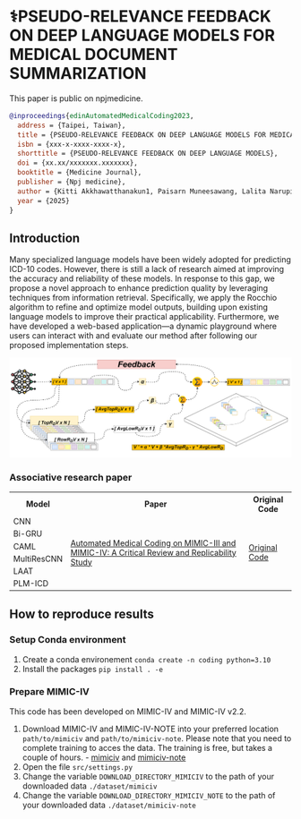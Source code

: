 # ⚕️PSEUDO-RELEVANCE FEEDBACK ON DEEP LANGUAGE MODELS FOR MEDICAL DOCUMENT SUMMARIZATION

This paper is public on npjmedicine.

```bibtex
@inproceedings{edinAutomatedMedicalCoding2023,
  address = {Taipei, Taiwan},
  title = {PSEUDO-RELEVANCE FEEDBACK ON DEEP LANGUAGE MODELS FOR MEDICAL DOCUMENT SUMMARIZATION},
  isbn = {xxx-x-xxxx-xxxx-x},
  shorttitle = {PSEUDO-RELEVANCE FEEDBACK ON DEEP LANGUAGE MODELS},
  doi = {xx.xx/xxxxxxx.xxxxxxx},
  booktitle = {Medicine Journal},
  publisher = {Npj medicine},
  author = {Kitti Akkhawatthanakun1, Paisarn Muneesawang, Lalita Narupiyakul, and KonlakornWongpatikaseree},
  year = {2025}
}
```


## Introduction 
Many specialized language models have been widely adopted for predicting ICD-10 codes. However, there is still a lack of research aimed at improving the accuracy and reliability of these models. In response to this gap, we propose a novel approach to enhance prediction quality by leveraging techniques from information retrieval. Specifically, we apply the Rocchio algorithm to refine and optimize model outputs, building upon existing language models to improve their practical applicability. Furthermore, we have developed a web-based application—a dynamic playground where users can interact with and evaluate our method after following our proposed implementation steps.


![My Image Description](/files/retrieval/pesudo_relevance_feedback.png)


### Associative research paper
<table>
  <tr>
    <th>Model</th>
    <th>Paper</th>
    <th>Original Code</th>
  </tr>
  <tr>
    <td>CNN</td>
    <td rowspan="6">
      <a href="https://arxiv.org/abs/2304.10909">Automated Medical Coding on MIMIC-III and MIMIC-IV: A Critical Review and Replicability Study</a><br>
    </td>
    <td rowspan="6">
      <a href="https://github.com/JoakimEdin/medical-coding-reproducibility">Original Code</a>
    </td>
  </tr>
  <tr>
    <td>Bi-GRU</td>
  </tr>
  <tr>
    <td>CAML</td>
  </tr>
  <tr>
    <td>MultiResCNN</td>
  </tr>
  <tr>
    <td>LAAT</td>
  </tr>
  <tr>
    <td>PLM-ICD</td>
  </tr>
</table>



## How to reproduce results
### Setup Conda environment
1. Create a conda environement `conda create -n coding python=3.10`
2. Install the packages `pip install . -e`


### Prepare MIMIC-IV
This code has been developed on MIMIC-IV and MIMIC-IV v2.2. 
1. Download MIMIC-IV and MIMIC-IV-NOTE into your preferred location `path/to/mimiciv` and `path/to/mimiciv-note`. Please note that you need to complete training to acces the data. The training is free, but takes a couple of hours.  - [mimiciv](https://physionet.org/content/mimiciv/2.2/) and [mimiciv-note](https://physionet.org/content/mimic-iv-note/2.2/)
2. Open the file `src/settings.py`
3. Change the variable `DOWNLOAD_DIRECTORY_MIMICIV` to the path of your downloaded data `./dataset/mimiciv`
4. Change the variable `DOWNLOAD_DIRECTORY_MIMICIV_NOTE` to the path of your downloaded data `./dataset/mimiciv-note`
